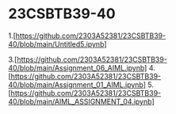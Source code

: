 # 23CSBTB39-40
1.[https://github.com/2303A52381/23CSBTB39-40/blob/main/Untitled5.ipynb]

3.[https://github.com/2303A52381/23CSBTB39-40/blob/main/Assignment_06_AIML.ipynb]
4.[https://github.com/2303A52381/23CSBTB39-40/blob/main/Assignment_01_AIML.ipynb]
5.[https://github.com/2303A52381/23CSBTB39-40/blob/main/AIML_ASSIGNMENT_04.ipynb]



